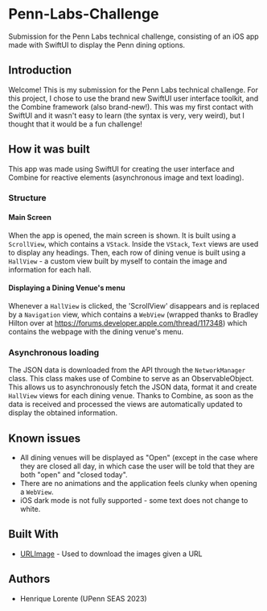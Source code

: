 # Penn-Labs-Challenge
Submission for the Penn Labs technical challenge, consisting of an iOS app made with SwiftUI to display the Penn dining options.

## Introduction
Welcome! This is my submission for the Penn Labs technical challenge. For this project, I chose to use the brand new SwiftUI user interface toolkit, and the Combine framework (also brand-new!). This was my first contact with SwiftUI and it wasn't easy to learn (the syntax is very, very weird), but I thought that it would be a fun challenge!

## How it was built
This app was made using SwiftUI for creating the user interface and Combine for reactive elements (asynchronous image and text loading).

### Structure

#### Main Screen
When the app is opened, the main screen is shown. It is built using a `ScrollView`, which contains a `VStack`. Inside the `VStack`, `Text` views are used to display any headings. Then, each row of dining venue is built using a `HallView` - a custom view built by myself to contain the image and information for each hall.

#### Displaying a Dining Venue's menu
Whenever a `HallView` is clicked, the 'ScrollView' disappears and is replaced by a `Navigation` view, which contains a `WebView` (wrapped thanks to Bradley Hilton over at https://forums.developer.apple.com/thread/117348) which contains the webpage with the dining venue's menu.

### Asynchronous loading
The JSON data is downloaded from the API through the `NetworkManager` class. This class makes use of Combine to serve as an ObservableObject. This allows us to asynchronously fetch the JSON data, format it and create `HallView` views for each dining venue. Thanks to Combine, as soon as the data is received and processed the views are automatically updated to display the obtained information.

## Known issues

* All dining venues will be displayed as "Open" (except in the case where they are closed all day, in which case the user will be told that they are both "open" and "closed today".
* There are no animations and the application feels clunky when opening a `WebView`.
* iOS dark mode is not fully supported - some text does not change to white.

## Built With

* [URLImage](https://github.com/dmytro-anokhin/url-image) - Used to download the images given a URL

## Authors

* Henrique Lorente (UPenn SEAS 2023)
